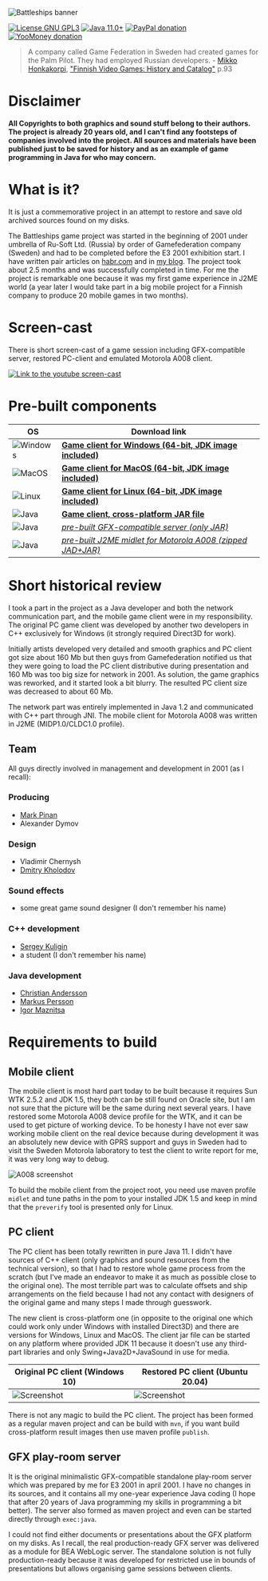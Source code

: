 ![Battleships banner](assets/github_banner.png)

[![License GNU GPL3](https://img.shields.io/badge/license-GNU%20GPL%203-yellow.svg)](http://www.gnu.org/licenses/gpl.html)
[![Java 11.0+](https://img.shields.io/badge/java-11.0%2b-green.svg)](http://www.oracle.com/technetwork/java/javase/downloads/index.html)
[![PayPal donation](https://img.shields.io/badge/donation-PayPal-cyan.svg)](https://www.paypal.com/cgi-bin/webscr?cmd=_s-xclick&hosted_button_id=AHWJHJFBAWGL2)
[![YooMoney donation](https://img.shields.io/badge/donation-Yoo.money-blue.svg)](https://yoomoney.ru/to/41001158080699)

> A company called Game Federation in Sweden had created games for the Palm Pilot. They had employed Russian developers. - [Mikko Honkakorpi](https://www.linkedin.com/in/mikkoh/), ["Finnish Video Games: History and Catalog"](https://www.amazon.com/Finnish-Video-Games-History-Catalog/dp/0786499621) p.93

# Disclaimer
__All Copyrights to both graphics and sound stuff belong to their authors. The project is already 20 years old, and I can't find any footsteps of companies involved into the project. All sources and materials have been published just to be saved for history and as an example of game programming in Java for who may concern.__    

# What is it?
It is just a commemorative project in an attempt to restore and save old archived sources found on my disks.

The Battleships game project was started in the beginning of 2001 under umbrella of Ru-Soft Ltd. (Russia) by order of Gamefederation company (Sweden) and had to be completed before the E3 2001 exhibition start. I have written pair articles on [habr.com](https://habr.com/ru/post/458124/) and in [my blog](http://raydac.blogspot.com/2015/05/the-battleships-game-e3-2001.html). The project took about 2.5 months and was successfully completed in time. For me the project is remarkable one because it was my first game experience in J2ME world (a year later I would take part in a big mobile project for a Finnish company to produce 20 mobile games in two months).

# Screen-cast
There is short screen-cast of a game session including GFX-compatible server, restored PC-client and emulated Motorola A008 client.

[![Link to the youtube screen-cast](assets/game-session-screenshot-youtube.jpg)](http://www.youtube.com/watch?v=f1cfqRjnRgk "Battleships screencast")

# Pre-built components
| OS                                    |  Download link                                                                                                                                                                                | 
| --------------------------------------| --------------------------------------------------------------------------------------------------------------------------------------------------------------------------------------------- |
| ![Windows](assets/icons/win64x64.png) | __[Game client for Windows (64-bit, JDK image included)](https://github.com/raydac/battleships-resurrection/releases/download/1.0.0/battleships-resurrection-1.0.0-windows-x64-withjdk.zip)__ |
| ![MacOS](assets/icons/macos64x64.png) | __[Game client for MacOS (64-bit, JDK image included)](https://github.com/raydac/battleships-resurrection/releases/download/1.0.0/battleships-resurrection-1.0.0-macos-x64-withjdk.zip)__     |
| ![Linux](assets/icons/linux64x64.png) | __[Game client for Linux (64-bit, JDK image included)](https://github.com/raydac/battleships-resurrection/releases/download/1.0.0/battleships-resurrection-1.0.0-linux-x64-withjdk.tar.gz)__  |
| ![Java](assets/icons/java64x64.png)   | __[Game client, cross-platform JAR file](https://github.com/raydac/battleships-resurrection/releases/download/1.0.0/battleships-resurrection-1.0.0.jar)__                                     | 
| ![Java](assets/icons/java64x64.png)   | _[pre-built GFX-compatible server (only JAR)](https://github.com/raydac/battleships-resurrection/releases/download/1.0.0/gfx-playroom-server-1.0.0.jar)_                                      |
| ![Java](assets/icons/java64x64.png)   | _[pre-built J2ME midlet for Motorola A008 (zipped JAD+JAR)](https://github.com/raydac/battleships-resurrection/releases/download/1.0.0/BattleShip_A008.zip)_                                  |

# Short historical review
I took a part in the project as a Java developer and both the network communication part, and the mobile game client were in my responsibility. The original PC game client was developed by another two developers in C++ exclusively for Windows (it strongly required Direct3D for work).

Initially artists developed very detailed and smooth graphics and PC client got size about 160 Mb but then guys from Gamefederation notified us that they were going to load the PC client distributive during presentation and 160 Mb was too big size for network in 2001. As solution, the game graphics was reworked, and it started look a bit blurry. The resulted PC client size was decreased to about 60 Mb.

The network part was entirely implemented in Java 1.2 and communicated with C++ part through JNI. The mobile client for Motorola A008 was written in J2ME (MIDP1.0/CLDC1.0 profile).

## Team

All guys directly involved in management and development in 2001 (as I recall): 

### Producing

- [Mark Pinan](https://www.linkedin.com/in/markpinan/)
- Alexander Dymov

### Design

- Vladimir Chernysh
- [Dmitry Kholodov](https://www.linkedin.com/in/dmitry-kholodov-39394661/)

### Sound effects

- some great game sound designer (I don't remember his name)

### C++ development

- [Sergey Kuligin](https://www.linkedin.com/in/sergeykuligin/)
- a student (I don't remember his name)

### Java development

- [Christian Andersson](https://www.linkedin.com/in/christianand/)
- [Markus Persson](https://www.linkedin.com/in/markus-persson-7282513/)
- [Igor Maznitsa](https://www.linkedin.com/in/igormaznitsa/)

# Requirements to build

## Mobile client
The mobile client is most hard part today to be built because it requires Sun WTK 2.5.2 and JDK 1.5, they both can be still found on Oracle site, but I am not sure that the picture will be the same during next several years. I have restored some Motorola A008 device profile for the WTK, and it can be used to get picture of working device. To be honesty I have not ever saw working mobile client on the real device because during development it was an absolutely new device with GPRS support and guys in Sweden had to visit the Sweden Motorola laboratory to test the client to write report for me, it was very long way to debug.

![A008 screenshot](battleships-resurrection/battleships-client-a008/assets/emulator_screenshot.jpg)

To build the mobile client from the project root, you need use maven profile `midlet` and tune paths in the pom to your installed JDK 1.5 and keep in mind that the `preverify` tool is presented only for Linux. 

## PC client
The PC client has been totally rewritten in pure Java 11. I didn't have sources of C++ client (only graphics and sound resources from the technical version), so that I had to restore whole game process from the scratch (but I've made an endeavor to make it as much as possible close to the original one). The most terrible part was to calculate offsets and ship arrangements on the field because I had not any contact with designers of the original game and many steps I made through guesswork. 

The new client is cross-platform one (in opposite to the original one which could work only under Windows with installed Direct3D) and there are versions for Windows, Linux and MacOS. The client jar file can be started on any platform where provided JDK 11 because it doesn't use any third-part libraries and only Swing+Java2D+JavaSound in use for media.  

| Original PC client (Windows 10)                       | Restored PC client (Ubuntu 20.04)                |
| ----------------------------------------------------- | ------------------------------------------------ |
| ![Screenshot](assets/original_win_game_screenshot.jpg)|![Screenshot](assets/restored_game_screenshot.jpg)|

There is not any magic to build the PC client. The project has been formed as a regular maven project and can be build with `mvn`, if you want build cross-platform result images then use maven profile `publish`.

## GFX play-room server

It is the original minimalistic GFX-compatible standalone play-room server which was prepared by me for E3 2001 in april 2001. I have no changes in its sources, and it contains all my one-year experience Java coding (I hope that after 20 years of Java programming my skills in programming a bit better).
The server also formed as maven project and even can be started directly through `exec:java`.

I could not find either documents or presentations about the GFX platform on my disks. As I recall, the real production-ready GFX server was delivered as a module for BEA WebLogic server. The standalone solution is not fully production-ready because it was developed for restricted use in bounds of presentations but allows organising game sessions between clients.
